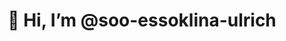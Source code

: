 <h1 align="center">👋 Hi, I’m @soo-essoklina-ulrich</h1>

<!-- - 📫 How to reach me ... -->

<!---
soo-essoklina-ulrich/soo-essoklina-ulrich is a ✨ special ✨ repository because its `README.md` (this file) appears on your GitHub profile.
You can click the Preview link to take a look at your changes.
--->
<!-- <h1 align="center">👋 Hi, I’m @soo-essoklina-ulrich</h1>
<h3 align="center">A passionate software engineering student</h3>
<img align="right" width="400" src="https://i.pinimg.com/originals/e7/26/c7/e726c74ac081eed50feee1433d12c998.gif" alt="coding">
<p align="left"> <img src="https://komarev.com/ghpvc/?username=soo-essoklina-ulrich&label=Profile%20views&color=0e75b6&style=flat" alt="soo-essoklina-ulrich" /> </p>

- 🔭 I’m currently working on [ERP](https://github.com/soo-essoklina-ulrich/PPE301)

- 📫 How to reach me **Essokpazim.agoda@ipnetinstitute.com**

<h3 align="left">Connect with me:</h3>
<p align="left">
  
</p>


<p><img align="left" src="https://github-readme-stats.vercel.app/api/top-langs?username=soo-essoklina-ulrich&show_icons=true&locale=en&layout=compact" alt="soo-essoklina-ulrich" /></p>

<p>&nbsp;<img align="center" src="https://github-readme-stats.vercel.app/api?username=soo-essoklina-ulrich&show_icons=true&locale=en" alt="soo-essokine-ulrich" /></p>

<p><img align="center" src="https://github-readme-streak-stats.herokuapp.com/?user=soo-essoklina-ulrich&" alt="soo-essoklina-ulrich" /></p> -->